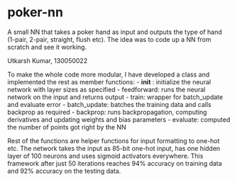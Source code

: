 # poker-nn
A small NN that takes a poker hand as input and outputs the type of hand (1-pair, 2-pair, straight, flush etc). The idea was to code up a NN from scratch and see it working.

Utkarsh Kumar, 130050022

To make the whole code more modular, I have developed a class and implemented the rest as member functions:
	- __init__ : initialize the neural network with layer sizes as specified
	- feedforward: runs the neural network on the input and returns output
	- train: wrapper for batch_update and evaluate error
	- batch_update: batches the training data and calls backprop as required
	- backprop: runs backpropagation, computing derivatives and updating weights and bias parameters
	- evaluate: computed the number of points got right by the NN

Rest of the functions are helper functions for input formatting to one-hot etc.
The network takes the input as 85-bit one-hot input, has one hidden layer of 100 neurons and uses sigmoid activators everywhere.
This framework after just 50 iterations reaches 94% accuracy on training data and 92% accuracy on the testing data.